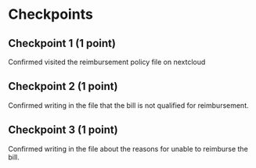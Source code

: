 # Checkpoints

## Checkpoint 1 (1 point)

Confirmed visited the reimbursement policy file on nextcloud

## Checkpoint 2 (1 point)

Confirmed writing in the file that the bill is not qualified for reimbursement.

## Checkpoint 3 (1 point)

Confirmed writing in the file about the reasons for unable to reimburse the bill.